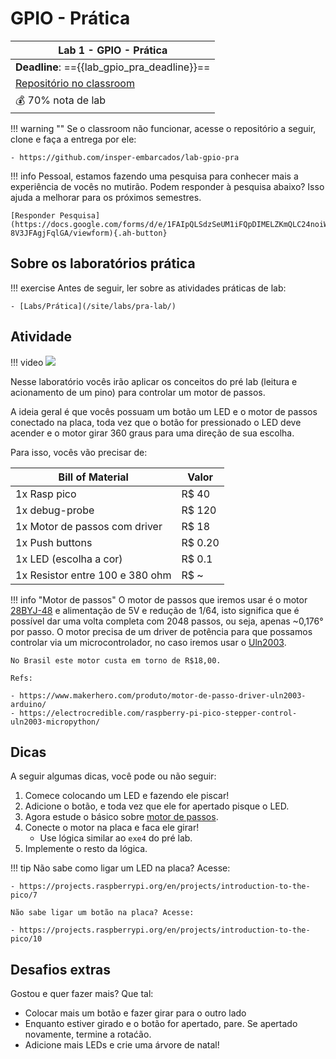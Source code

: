 # GPIO - Prática

| Lab 1 - GPIO - Prática                                 |
|--------------------------------------------------------|
| **Deadline**: =={{lab_gpio_pra_deadline}}==            |
| [Repositório no classroom]({{lab_gpio_pra_classroom}}) |
| 💰 70% nota de lab                                     |

!!! warning ""
    Se o classroom não funcionar, acesse o repositório a seguir, clone e faça a entrega por ele:

    - https://github.com/insper-embarcados/lab-gpio-pra

!!! info
    Pessoal, estamos fazendo uma pesquisa para conhecer mais a experiência de vocês no mutirão. Podem responder à pesquisa abaixo? Isso ajuda a melhorar para os próximos semestres.

    [Responder Pesquisa](https://docs.google.com/forms/d/e/1FAIpQLSdzSeUM1iFQpDIMELZKmQLC24noiWwkfSSv-8V3JFAgjFqlGA/viewform){.ah-button}

## Sobre os laboratórios prática

!!! exercise
    Antes de seguir, ler sobre as atividades práticas de lab:
    
    - [Labs/Prática](/site/labs/pra-lab/)

## Atividade

!!! video
    ![](https://youtu.be/xx529vCDUPM)

Nesse laboratório vocês irão aplicar os conceitos do pré lab (leitura e acionamento de um pino) para controlar um motor de passos. 

A ideia geral é que vocês possuam um botão um LED e o motor de passos conectado na placa, toda vez que o botão for pressionado o LED deve acender e o motor girar 360 graus para uma direção de sua escolha.

Para isso, vocês vão precisar de:

| Bill of Material                | Valor   |
|---------------------------------|---------|
| 1x Rasp pico                    | R$ 40   |
| 1x debug-probe                  | R$ 120  |
| 1x Motor de passos com driver   | R$ 18   |
| 1x Push buttons                 | R$ 0.20 |
| 1x LED (escolha a cor)          | R$ 0.1  |
| 1x Resistor entre 100 e 380 ohm | R$ ~    |

!!! info "Motor de passos"
    O motor de passos que iremos usar é o motor [28BYJ-48](https://www.makerhero.com/img/files/download/Datasheet_28BYJ-48.pdf) e alimentação de 5V e redução de 1/64, isto significa que é possível dar uma volta completa com 2048 passos, ou seja, apenas ~0,176° por passo. O motor precisa de um driver de potência para que possamos controlar via um microcontrolador, no caso iremos usar o [Uln2003](https://www.makerhero.com/img/files/download/ULN2003A-Datasheet.pdf).
    
    No Brasil este motor custa em torno de R$18,00.
    
    Refs:
 
    - https://www.makerhero.com/produto/motor-de-passo-driver-uln2003-arduino/
    - https://electrocredible.com/raspberry-pi-pico-stepper-control-uln2003-micropython/

## Dicas

A seguir algumas dicas, você pode ou não seguir:

1. Comece colocando um LED e fazendo ele piscar!
1. Adicione o botão, e toda vez que ele for apertado pisque o LED.
1. Agora estude o básico sobre [motor de passos](https://howtomechatronics.com/tutorials/arduino/stepper-motors-and-arduino-the-ultimate-guide/).
1. Conecte o motor na placa e faca ele girar!
    - Use lógica similar ao `exe4` do pré lab.
1. Implemente o resto da lógica.

!!! tip
    Não sabe como ligar um LED na placa? Acesse:
    
    - https://projects.raspberrypi.org/en/projects/introduction-to-the-pico/7
    
    Não sabe ligar um botão na placa? Acesse:
    
    - https://projects.raspberrypi.org/en/projects/introduction-to-the-pico/10

## Desafios extras

Gostou e quer fazer mais? Que tal:

- Colocar mais um botão e fazer girar para o outro lado
- Enquanto estiver girado e o botão for apertado, pare. Se apertado novamente, termine a rotaćão.
- Adicione mais LEDs e crie uma árvore de natal! 
